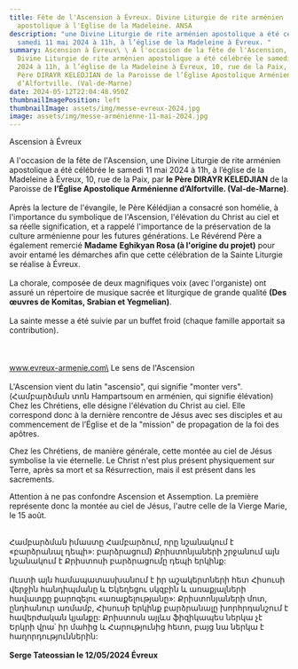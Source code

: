 ```yaml
---
title: Fête de l'Ascension à Évreux. Divine Liturgie de rite arménien
  apostolique à l'Eglise de la Madeleine. ANSA
description: "une Divine Liturgie de rite arménien apostolique a été célébrée le
  samedi 11 mai 2024 à 11h, à l’église de la Madeleine à Évreux. "
summary: Ascension à Évreux\ \ A l'occasion de la fête de l'Ascension, une
  Divine Liturgie de rite arménien apostolique a été célébrée le samedi 11 mai
  2024 à 11h, à l’église de la Madeleine à Évreux, 10, rue de la Paix, par le
  Père DIRAYR KELEDJIAN de la Paroisse de l’Église Apostolique Arménienne
  d’Alfortville. (Val-de-Marne)
date: 2024-05-12T22:04:48.950Z
thumbnailImagePosition: left
thumbnailImage: assets/img/messe-evreux-2024.jpg
image: assets/img/messe-arménienne-11-mai-2024.jpg
---
```

Ascension à Évreux\
\
A l'occasion de la fête de l'Ascension, une Divine Liturgie de rite arménien apostolique a été célébrée le samedi 11 mai 2024 à 11h, à l’église de la Madeleine à Évreux, 10, rue de la Paix, par **le Père DIRAYR KELEDJIAN** de la Paroisse de **l’Église Apostolique Arménienne d’Alfortville. (Val-de-Marne)**.\
\
Après la lecture de l'évangile, le Père Kélédjian a consacré son homélie, à l'importance du symbolique de l'Ascension, l'élévation du Christ au ciel et sa réelle signification, et a rappelé l'importance de la préservation de la culture arménienne pour les futures générations. Le Révérend Père a également remercié **Madame** **Eghikyan Rosa (à l'origine du projet)** pour avoir entamé les démarches afin que cette célébration de la Sainte Liturgie se réalise à Évreux.\
\
La chorale, composée de deux magnifiques voix (avec l'organiste) ont assuré un répertoire de musique sacrée et liturgique de grande qualité **(Des œuvres de Komitas, Srabian et Yegmelian)**.\
\
La sainte messe a été suivie par un buffet froid (chaque famille apportait sa contribution).\
\
\
\
www.evreux-armenie.com\
Le sens de l'Ascension\
\
L'Ascension vient du latin "ascensio", qui signifie "monter vers". (Համբարձման տոն Hampartsoum en arménien, qui signifie élévation) Chez les Chrétiens, elle désigne l'élévation du Christ au ciel. Elle correspond donc à la dernière rencontre de Jésus avec ses disciples et au commencement de l’Église et de la "mission" de propagation de la foi des apôtres.

Chez les Chrétiens, de manière générale, cette montée au ciel de Jésus symbolise la vie éternelle. Le Christ n'est plus présent physiquement sur Terre, après sa mort et sa Résurrection, mais il est présent dans les sacrements.

Attention à ne pas confondre Ascension et Assemption. La première représente donc la montée au ciel de Jésus, l'autre celle de la Vierge Marie, le 15 août.

\
Համբարձման իմաստը Համբարձում, որը նշանակում է «բարձրանալ դեպի»: բարձրացում) Քրիստոնյաների շրջանում այն ​​նշանակում է Քրիստոսի բարձրացումը դեպի երկինք:\
\
Ուստի այն համապատասխանում է իր աշակերտների հետ Հիսուսի վերջին հանդիպմանը և Եկեղեցու սկզբին և առաքյալների հավատքը քարոզելու «առաքելությանը»: Քրիստոնյաների մոտ, ընդհանուր առմամբ, Հիսուսի երկինք բարձրանալը խորհրդանշում է հավերժական կյանքը: Քրիստոսն այլևս ֆիզիկապես ներկա չէ Երկրի վրա՝ իր մահից և Հարությունից հետո, բայց նա ներկա է հաղորդություններին:\
\
**Serge Tateossian le 12/05/2024 Évreux**